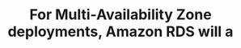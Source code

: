 ---
layout: answer
title: "For Multi-Availability Zone deployments, Amazon RDS will a"
blurb: "According to the official documentation the following events trigger a failover condition   Storage failure on primary   Com"
quid: 29
---